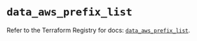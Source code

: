 # `data_aws_prefix_list`

Refer to the Terraform Registry for docs: [`data_aws_prefix_list`](https://registry.terraform.io/providers/hashicorp/aws/6.3.0/docs/data-sources/prefix_list).
